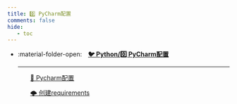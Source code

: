 ```yaml
---
title: 0️⃣ PyCharm配置
comments: false
hide:
   - toc
---
```


<div class="grid cards index-info" markdown>

-   :material-folder-open:&emsp;__[🐦 Python/0️⃣ PyCharm配置](./index.md)__

	---

	&emsp;&emsp;[🎤 Pycharm配置](./A.md)

	&emsp;&emsp;[🌩️ 创建requirements](./B.md)

</div>